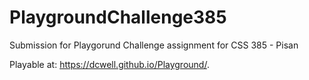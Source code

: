 # PlaygroundChallenge385
Submission for Playgorund Challenge assignment for CSS 385 - Pisan

Playable at: https://dcwell.github.io/Playground/.
